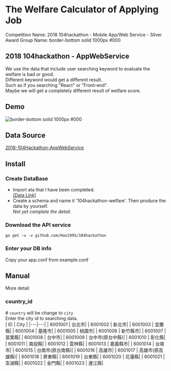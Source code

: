 # The Welfare Calculator of Applying Job
Competition Name: 2018 104hackathon - Mobile App/Web Service - Silver Award
Group Name: border-bottom solid 1000px #000

## 2018 104hackathon - AppWebService    
We use the data that include user searching keyword to evaluate the welfare is bad or good.     
Different keyword would get a different result.   
Such as if you searching "React" or "Front-end".   
Maybe we will get a completely different result of welfare score.   

## Demo
![border-bottom solid 1000px #000](https://github.com/Hao1995/104hackathon/blob/master/104hackathon.gif "border-bottom solid 1000px #000")

## Data Source
[2018-104Hackathon-AppWebService](https://github.com/104corp/2018-104Hackathon-AppWebService)

## Install
### Create DataBase
* Import ata that I have been completed.   
    [[Data Link]](https://drive.google.com/open?id=15TetTLofxwuY7VzjKVlj-Vx61mKKopFz)
* Create a schema and name it '104hackathon-welfare'. Then produce the data by yourself.   
    *Not yet complete the detail.*
### Download the API service
```
go get -u -v github.com/Hao1995/104hackathon
```
### Enter your DB info
Copy your app.conf from example.conf

## Manual
More detail  
### country_id
\# `country` will be change to `city`  
Enter the city id to searching data.   
| ID | City |
|---|---|
| 6001001 | 台北市|
| 6001002 | 新北市|
| 6001003 | 宜蘭縣|
| 6001004 | 基隆市|
| 6001005 | 桃園市|
| 6001006 | 新竹縣市|
| 6001007 | 苗栗縣|
| 6001008 | 台中市|
| 6001009 | 台中市(原台中縣)|
| 6001010 | 彰化縣|
| 6001011 | 南投縣|
| 6001012 | 雲林縣|
| 6001013 | 嘉義縣市|
| 6001014 | 台南市|
| 6001015 | 台南市(原台南縣)|
| 6001016 | 高雄市|
| 6001017 | 高雄市(原高雄縣)|
| 6001018 | 屏東縣|
| 6001019 | 台東縣|
| 6001020 | 花蓮縣|
| 6001021 | 澎湖縣|
| 6001022 | 金門縣|
| 6001023 | 連江縣|